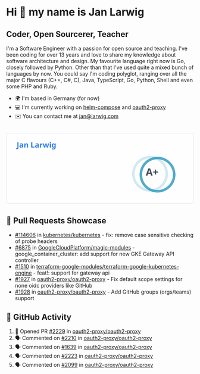 # Hi 👋 my name is Jan Larwig

## Coder, Open Sourcerer, Teacher

I'm a Software Engineer with a passion for open source and teaching. I've been coding for over 13 years and love to share my knowledge about software architecture and design. My favourite language right now is Go, closely followed by Python. Other than that I've used quite a mixed bunch of languages by now. You could say I'm coding polyglot, ranging over all the major C flavours (C++, C#, C), Java, TypeScript, Go, Python, Shell and even some PHP and Ruby.

- 🌍 I'm based in Germany (for now)
- 💻 I'm currently working on [helm-compose](https://seacrew.github.io/helm-compose/) and [oauth2-proxy](https://github.com/oauth2-proxy/oauth2-proxy)
- ✉️ You can contact me at [jan@larwig.com](mailto:jan@larwig.com)

<br>

<a href="https://github.com/anuraghazra/github-readme-stats">
  <picture>
    <source
      srcset="https://raw.githubusercontent.com/tuunit/tuunit/main/general_dark.svg" 
      media="(prefers-color-scheme: dark)" 
    />
    <source
      srcset="https://raw.githubusercontent.com/tuunit/tuunit/main/general_light.svg" 
      media="(prefers-color-scheme: light), (prefers-color-scheme: no-preference)" 
    />
    <img src="https://raw.githubusercontent.com/tuunit/tuunit/main/general_light.svg" />
  </picture>
</a>

## 🔧 Pull Requests Showcase

- [#114606](https://github.com/kubernetes/kubernetes/issues/114606) in [kubernetes/kubernetes](https://github.com/kubernetes/kubernetes) - fix: remove case sensitive checking of probe headers
- [#6875](https://github.com/GoogleCloudPlatform/magic-modules/pull/6875) in [GoogleCloudPlatform/magic-modules](https://github.com/GoogleCloudPlatform/magic-modules) - google_container_cluster: add support for new GKE Gateway API controller
- [#1510](https://github.com/terraform-google-modules/terraform-google-kubernetes-engine/pull/1510) in [terraform-google-modules/terraform-google-kubernetes-engine](https://github.com/terraform-google-modules/terraform-google-kubernetes-engine) - feat!: support for gateway api
- [#1927](https://github.com/oauth2-proxy/oauth2-proxy/issues/1927) in [oauth2-proxy/oauth2-proxy](https://github.com/oauth2-proxy/oauth2-proxy) - Fix default scope settings for none oidc providers like GitHub
- [#1928](https://github.com/oauth2-proxy/oauth2-proxy/issues/1928) in [oauth2-proxy/oauth2-proxy](https://github.com/oauth2-proxy/oauth2-proxy) - Add GitHub groups (orgs/teams) support

## 🔔 GitHub Activity

<!--START_SECTION:activity-->
1. 💪 Opened PR [#2229](https://github.com/oauth2-proxy/oauth2-proxy/pull/2229) in [oauth2-proxy/oauth2-proxy](https://github.com/oauth2-proxy/oauth2-proxy)
2. 🗣 Commented on [#2210](https://github.com/oauth2-proxy/oauth2-proxy/issues/2210#issuecomment-1712815933) in [oauth2-proxy/oauth2-proxy](https://github.com/oauth2-proxy/oauth2-proxy)
3. 🗣 Commented on [#1639](https://github.com/oauth2-proxy/oauth2-proxy/issues/1639#issuecomment-1712813333) in [oauth2-proxy/oauth2-proxy](https://github.com/oauth2-proxy/oauth2-proxy)
4. 🗣 Commented on [#2223](https://github.com/oauth2-proxy/oauth2-proxy/issues/2223#issuecomment-1712807259) in [oauth2-proxy/oauth2-proxy](https://github.com/oauth2-proxy/oauth2-proxy)
5. 🗣 Commented on [#2099](https://github.com/oauth2-proxy/oauth2-proxy/issues/2099#issuecomment-1712803590) in [oauth2-proxy/oauth2-proxy](https://github.com/oauth2-proxy/oauth2-proxy)
<!--END_SECTION:activity-->
